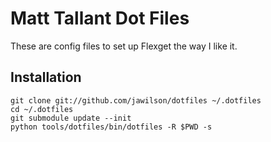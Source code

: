 # Matt Tallant Dot Files #

These are config files to set up Flexget the way I like it.


## Installation ##

    git clone git://github.com/jawilson/dotfiles ~/.dotfiles
    cd ~/.dotfiles
    git submodule update --init
    python tools/dotfiles/bin/dotfiles -R $PWD -s
